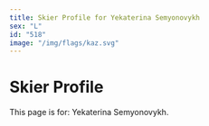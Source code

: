 ```yaml
---
title: Skier Profile for Yekaterina Semyonovykh
sex: "L"
id: "518"
image: "/img/flags/kaz.svg" 
---
```


# Skier Profile

This page is for: Yekaterina Semyonovykh.
    